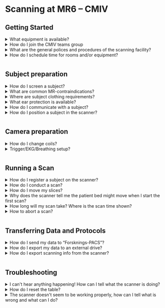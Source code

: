 <!-- Page header -->
<h1>Scanning at MR6 – CMIV</h1>

<!-- Section header -->
<h2>Getting Started</h2>

<!-- Dropdown header -->
<details><summary>What equipment is available?</summary>
<!-- Text -->
<h2>Receiver coils</h2>
<p>
<ul>
    <li>20-channel head coil</li>
    <li>64-channel head coil</li>
    <li>Bore coils?</li>
    <li>What else?</li>
</ul>
</p>

<h2>Peripheral equipment</h2>
<p>
<ul>
    <li>
        Philips 400 gas analyzer (shared with MR5).<br>
        <img decoding="async" loading="lazy" src="" alt="philips-mr-400" width="600" height="233">
    </li>
    <li>
        Siemens EKG equipment?
    </li>
    <li>
        Breathing trigger?
    </li>
    <li>
        fMRI equipment
        <ul>
            <li>Projector</li>
            <li>Glasses</li>
            <li>Keyboard?</li>
        </ul>
        <img decoding="async" loading="lazy" src="" alt="fmri-equipment" width="600" height="233">
    </li>
    <li>
        <strong>What else?</strong>
    </li>
</ul>
</p>
</details>

<!-- Dropdown header -->
<details><summary>How do I join the CMIV teams group</summary>
<!-- Text -->
<p>
Everyone using the cameras at MRI  should be on the corresponding CMIV teams group, as this is the forum for announcing important information regarding the scanner. Any user can also use it to ask for help and share information generally of interest to the scanning community. To join contact??
</p>

</details>


<!-- Dropdown header -->
<details><summary>What are the general polices and procedures of the scanning facility?</summary>
<!-- Text -->
<p>
<a href="" data-type="page" data-id="3514">The documentation around MR safety procedures can be found here</a>, including training, safety screening (and the <strong>participant screening form</strong>), emergency procedures, and MRI suite rules
</p>



<p>
<a href="" data-type="page">The documentation around administrative policies can be found here</a>, including scheduling, billing, IRB, and funding.</p>
</p>
</details>

<!-- Dropdown header -->
<details><summary>How do I schedule time for rooms and/or equipment?</summary>
<!-- Text -->
<p>
The <a href="https://booking.cmiv.liu.se">booking calendar can be found here</a>.
</p>

<p>
In addition, the <a href="" data-type="page">Administrative Policies page</a> includes information about requesting scan time in general – including how to request recurring time blocks – and scan time costs.</p>
</p>
</details>

<div style="height:12px" aria-hidden="true"></div>

<!-- Section header -->
<h2>Subject preparation</h2>

<!-- Dropdown header -->
<details><summary>How do I screen a subject?</summary>
    <!-- Text -->
    <p>
        Subjects are screened by asking them to fill in the <em>Screening form</em>, located in the preparation room. Make sure that they understand each question and offer assistance if not.<br>
        <img decoding="async" loading="lazy" src="" alt="screening-form" width="600" height="233">
    </p>
    <p>
        In case any contraindication is identified, the subject is not allowed inside the scanner room. If you are uncertain if something constitute a contraindication, you might be able to consult with senior researchers and/or staff members at CMIV. <strong>Never proceed with a scan in case your are <em>not</em> absolutely sure.</strong> You can also look at the next section <a href="#contraindication">What are common MR-contraindication</a>
    </p>
    <p>
        Make sure to sign the <em>Screening form</em> after controlling it. The form should than be archived, how this is done depends on if there exists a referral or not:
        <ul>
            <li>
                If their exist a medical referral for the examination, the form should be placed in the <em>"Research form"</em> document stack, located on the administrative desk behind the control desk. The form will then be scanned by administrative personal and matched with the referral.
            </li>
            <li>
                If no referral exist, you yourself are responsible to archiving the Screening form. 
            </li>
        </ul>
        <strong>Correct??</strong>
    </p>
    
</details>

<!-- Dropdown header -->
<details><summary id="contraindication">What are common MR-contraindications?</summary>
    <!-- Text -->
    <p>
        We here list some common <em>Contraindications</em> and also give example of conditions which are not a <em>Contraindications</em>. <strong>Note</strong> that we do this not to replace the <em>Screening form</em> but to offer some support in case uncertainties arise. <strong>You as MR operator are always responsible for subjects' safety.</strong>
    </p>
    <h2>Contraindications</h2>
    <ul>
        <li>
            Pacemakers.
        </li>
        <li>
            Large metallic implants.
        </li>
        <li>
            Injuries with metal object left inside the body.
        </li>
    </ul>

    <h2>Not a contraindications</h2>
    <ul>
        <li>
            Repaired tooth. May cause artifacts.
        </li>
        <li>
            Dental braces. May cause artifacts.
        </li>
        <li>
            Small screws or implants, less than 2.5cm. May cause artifacts.
        </li>
    </ul>
    <strong>Correct?</strong>
</details>

<!-- Dropdown header -->
<details><summary>Where are subject clothing requirements?</summary>
    <!-- Text -->
    <strong>Vad gäller??</strong>
</details>

<!-- Dropdown header -->
<details><summary>What ear protection is available?</summary>
    <!-- Text -->
    <p>
        There are two options for ear protections:
        <ol>
            <li>
                Using the two-component mold which hardens when mixed. Preferred way.<br>
                <img decoding="async" loading="lazy" src="" alt="2-comp-ear-protection" width="600" height="233">
            </li>
            <li>
                Using traditional ear plugs.
            </li>
        </ol>
        Additional ear protection can be created by placing cushions around the subject's head or using the <em>radio headphones</em>. However, good ear protection using method 1 should be sufficient. 
    </p>
</details>

<!-- Dropdown header -->
<details><summary>How do I communicate with a subject?</summary>
    <!-- Text -->
    <p>
        There exist microphones and speakers inside the MR bore which allows the subject to hear and speak with the MR operator out in the control room.
    </p>
    <p>
        The communications from the control room is done via the <em>"Dock"</em> placed next to the console screen.<br>
        <img decoding="async" loading="lazy" src="" alt="communication-dock" width="600" height="233">
    </p>
    <p>
        The <em>"Dock"</em> speaker needs to be enabled in order to hear what the subject in the scanner room is saying (see figure above). It's default setting when disabled is to turn down the volume low but not complete off, so that the operator in the control room always have sound-contact with the scanner room.
    </p>
    <p>
        For the operator to talk to the subject, it's import to first enable the speaker on the "Dock" so that any reply can be heard, then press the microphone button (see above) to speak.
    </p>
    <p>
        For the subject to be able to call the attention of the operator while in the scanner, he or she must have been given the <em>"alarm horn"</em> <br>
        <img decoding="async" loading="lazy" src="" alt="alarm-horn" width="600" height="233">
    </p>
    <p>
        When the alarm horn has been pressed, the "Dock" will light up and sound an alarm, notifying the operator in the control room.
        <br>
        <strong>Correct?</strong>
    </p>
    <p>
        <strong>Important:</strong> Information how the subject can call for attention and communicate with operator should be communicated prior to positioning the subject in the scanner, see below.
    </p>
    
</details>


<!-- Dropdown header -->
<details><summary>How do I position a subject in the scanner?</summary>
    <!-- Text -->
    <p>
        To position a subject, use the laser utility while the subject is laying on the bore outside of the camera and move the bore until the body part which you want to position in isocenter is under the laser.<br>
        <img decoding="async" loading="lazy" src="" alt="laser-positioning" width="600" height="233">
    </p>
    <p>
        After positioning, to move the subject into camera, first warn the subject that table will move and then press and hold the <em>"Center button"</em>. The bore will start moving into the scanner until it reaches isocenter.
    </p>
</details>

<div style="height:12px" aria-hidden="true"></div>

<!-- Section header -->
<h2>Camera preparation</h2>

<!-- Dropdown header -->
<details><summary>How do I change coils?</summary>
    <!-- Text -->
</details>

<!-- Dropdown header -->
<details><summary>Trigger/EKG/Breathing setup?</summary>
    <!-- Text -->
</details>

<div style="height:12px" aria-hidden="true"></div>


<!-- Section header -->
<h2>Running a Scan</h2>

<!-- Dropdown header -->
<details><summary>How do I register a subject on the scanner?</summary>
<!-- Text -->

<p>There are four task cards along the right hand side of the screen: <em>EXAM</em>, <em>VIEWING</em>, <em>FILMING</em>, and <em>3D</em> (red arrows, below).</p>

<ul><li><em>EXAM</em> is the interface that allows us to acquire data.</li><li><em>VIEWING</em> is where you can look at images that have been previously collected.</li><li><em>FILMING</em> is where you can prepare images to be printed.</li><li><em>3D</em> allows you to view 3D datasets (Structural MPRAGE) in all three orientations.</li></ul>

<p>You want to select the <em>EXAM</em> card to start your study.</p>

<img decoding="async" src="https://cbs.fas.harvard.edu/files/2022/09/scanner_TaskCards_annot.jpeg" alt="scanner console task cards" width="400" height="319">

<p>Next, in the <em>Patient</em> pull down menu (top left corner) select <em>Registration</em>. Alternatively, press the key on the keyboard (right hand corner) that has a small person and a keyboard (below):</p>

<img decoding="async" loading="lazy" src="https://cbs.fas.harvard.edu/files/2022/09/scanner_PatReg.jpeg" alt="scanner console keyboard" width="180" height="240">

<p>Pressing this will bring up the registration panel. You need to fill in all the boxes that have bold writing (red arrows, below). You will not have an option to click <em>EXAM</em> until all these are filled out. </p>

<ul>
    <li>
        <span style="text-decoration: underline;"><strong>Last name</strong></span>
    </li>
    <li>
        <strong><span style="text-decoration: underline;">Patient ID</span></strong>
    </li>
    <li>
        <strong><span style="text-decoration: underline;">Date of birth</span></strong>: Format YYYY-MM-DD (example: 1990-01-01).
    </li>
    <li>
        <strong><span style="text-decoration: underline;">Sex</span></strong>
    </li>
    <li>
        <strong><span style="text-decoration: underline;">Height/Weight</span></strong>: Enter the subject's weight in kg and height in cm. Make sure unit is set to metric.
    </li>
    <li>
        <strong><span style="text-decoration: underline;">Additional info</span></strong>: We require the CMIV project ID to be entered in the Additional Info field.
        <ul>
            <li>
                To specify the project, enter: <code>Project:&lt;ProjectID&gt;</code>
            </li>
            <li>
                Note there is no space before or after the colon, and nothing after the project ID. eg: <code>Project:PROBE</code></li>
            <li>
                If you know the subject/session name/code you plan to use, you can enter: <code>Project:&lt;ProjectID&gt;,Subject:&lt;SubjectID&gt;Session:&lt;SessionID&gt; AA:True</code><br>where there is no space before or after the colons or comma, only one space before <code>AA</code>.</li>
            <li>
                <code>AA:True</code> ensures the session is auto-archived on CBS Central. eg: <code>Project:scantest,Subject:ADNI_phantom AA:True</code></li>
        </ul>
    </li>
    <li>
        <strong><span style="text-decoration: underline;">Patient position</span></strong>: Press the arrow and select the correct option depending on your examination. This is very important.
    </li>
</ul>
<ul>
    <li>
        <strong><span style="text-decoration: underline;">Operator</span></strong>: Enter the initials (or last names) of all users present with green badges
    </li>
</ul>

<p><em>NOTE: You can semi-automate much of this registration process if the previous scan from your study is still on the scanner database (in the Patient Browser). Most of the registration fields can be pre-populated, which avoids having to constantly type (and risk a typo) lengthy session name formats, and the Project ID information. To do this, make sure the previous session in your study is highlighted in the patient browser, and then press the keyboard button for patient registration.</em></p>

<img decoding="async" loading="lazy" src="https://cbs.fas.harvard.edu/files/2022/09/scanner_VE11C_PatRego1_annot2.jpeg" alt="scanner console patient reg" width="373" height="429">

<p><em>This results in the subject/session/demographic AND Additional Info from the previous session to be automatically populated in the Registration panel. Now, you only need to modify the demographic and additional info for the new subject. This avoids a lot of painful typing and typo-ing of session names and Project info. This is even more useful when the same subject is being registered for multiple sessions, as you don't have to re-enter their demographic information each time.</em></p>

<p>Once all this has been entered, click <em>Exam</em> to move to the registration confirmation page.</p>

<img decoding="async" loading="lazy" src="https://cbs.fas.harvard.edu/files/2022/09/scanner_PatReg2_annot.jpeg" alt="scanner console patient confirmation menu" width="400" height="107">

<p>To choose your study protocol folder, ensure the <em>USER</em> tree is active in the top center of the <em>Confirmation</em> panel, and then under that, ensure the <em>Forskning</em> tree is open (or click <em>Forskning</em> to open it). The full list of body parts should now display:</p>

<img decoding="async" loading="lazy" src="https://cbs.fas.harvard.edu/files/2022/09/scanner_PatReg3_annot.jpeg" alt="scanner console patient confirmation menu" width="400" height="320">

<p>In the <em>Forskning</em> list, select your the body part you are examining and then the name of your Study protocol.</p>

<p>Under the list of protocols is a check-box for “<em>Load Program to Queue</em>” This is checked by default, however if you don't want the entire study folder to go in the scan queue, you can uncheck it now. If the <em>Body Part </em>box at the bottom is circled in orange, choose corresponding body part. At this point, the <em>Confirm</em> button becomes active, and you can press confirm.</p>
</details>

<!-- Dropdown header -->
<details><summary>How do I conduct a scan?</summary>
<!-- Text -->
<h2>Loading sequences</h2>
<p>On the lower right half of the screen all of the sequences within the protocol you selected during registration will appear. If you had “<em>Load Program to Queue</em>” checked on the second page of registration (above), they will also appear in the scan queue on the bottom left of the screen. However, if that was not the case, or you want extra scans included, you must move them over to the lower left by dragging them over (shown below, red arrow), or highlighting the sequences you want and clicking the (&lt;) button (red box below).</p>

<img decoding="async" loading="lazy" src="https://cbs.fas.harvard.edu/files/2022/09/scanner_programcard1.jpeg" alt="scanner console program card" width="600" height="230">

<br>
<p><em>
What follows next depends on your specific study protocol at the MR sequences therein. To give an example, a fMRI BOLD scan is decribed below.
</em></p>

<h2>Typical fMRI BOLD scan</h2>
<h3>Localizer</h3>
<p>The first sequence is a typical fMRI study is always a localizer. If you look on the right of the localizer sequence you will notice that the localizer does not have the small “working person” icon beside it (pictured below in the red box), as some other sequences below it do (e.g., scan #3 shown below). The lack of this icon means that as soon as the localizer is moved to the left side it will automatically run. Make sure you let your subject know! All of the parameters have been pre-programmed. The green circle (red box below) will slowly fill to show the progress of the scan.</p>

<img decoding="async" loading="lazy" src="https://cbs.fas.harvard.edu/files/2022/09/scanner_programcard2.jpeg" alt="scanner console program card" width="600" height="233">

<p>As soon as the localizer is complete, the single-slice sagittal, coronal and axial views will fill the viewing windows at the top of the screen. Because the next scan has a “working man” icon, that scan's parameters will open for inspection – this is also indicated by the gray arrow from the scan name in the queue, pointing at the parameter window. The scan will not run until you press the green check mark. Before doing so, you should check the brain is roughly centered in the FOV in the graphics segments at the top of the screen.</p>


<h3>AutoAlign (AAScout)</h3>
<p>Second sequence is usually the Autoalign, which allows the slice placement of subsequent scans to automatically align (For BOLD scans, the default slice angle is tilted steeper than the AC/PC Line). In the figure above, AutoAlign is about to run. When Autoalign is acquired successfully it puts new 3-axis images in the graphics segments, and updates the field-of-view position based on the subject's head position.</p>

<p>You may note the yellow boxes , which indicate the field-of-view for the next scan, have moved – and position parameters have changed (figure below). If you have not yet put the MPRAGE or any other protocols in the scan queue, when you move the next sequence to the scan queue and open it, (by double click, or right click and selecting <em>Open</em>), it will open with the field of view properly positioned on the brain based on the AAScout results (i.e., tilts slice box to compensate for the participant's positioning).</p>

<p>However, if you choose to not use the Autoalign, or don't like the way it aligned your slices, you are responsible for <a href="#move-slices">How do I move my slices?</a> Also, please note that Autoalign uses the body-coil, so if you happen to notice this, don't worry, it is correct.</p>

<img decoding="async" loading="lazy" src="https://cbs.fas.harvard.edu/files/2022/09/scanner_programcard3.jpeg" alt="scanner console with aascout displayed" width="600" height="477">


<h3>Structural Scan</h3>
<p>Next scan is usually a structual scan to registrer the following fMRI scans to. However, if a subject is scanned in multi session or runs study, this scan might only be included in the first session/run and omitted in later scan.</p> 

<p>The parameters of the structural scan (often a T1 MPRAGE) can be edited by opening the scan as described above. Once opened, the sequence parameters will be in the lower right side panel. The parameters are displayed on many tabs but always open on the Routine Card (see above). <strong><span style="text-decoration: underline;">Check the position of the yellow field-of-view/slice box</span></strong>. The example above shows where a 3D navigator will be acquired to track motion throughout the MPRAGE scan – the yellow box position for the MPRAGE scan itself will be somewhat lower. Anatomy cut off (such as the nose) can wrap and end up in the occipital lobe, so make sure you try and capture the nose within the box. </p>

<p>To move the volume, left click the center dot (in the middle of the yellow box, with the double lines going through it). To rotate the volume, move the cursor over the centerline until you see a circular double arrow, hold the left mouse button down and rotate as needed. Grabbing any of the sides can change the FOV or slice thickness (not something you usually want to do).</p>

<p>Tell the subject that the sequence is going to begin and click the big green check mark to start the scan.</p>


<h3>Check the Structural Scan</h3>
<p>Wait for the MPRAGE reconstruction to finish. This may take a few seconds, especially if the 64-channel coil is used. When the head icon is hollow (figure below, red arrow), the reconstruction is still going on. When the reconstruction has completed, a head profile icon will now be solid (figure below, upper two heads). Click on this icon.</p>

<img decoding="async" src="https://cbs.fas.harvard.edu/files/2022/09/scanner_recon_in_prog_onwhite-254x481-1-edited.jpeg" alt="scanner console scan list" width="292">

<p>If only one series is present, drag the icon with the left mouse into one of the three window segments (figure below). If more than one series is present under the head profile icon – as will happen if you reconstruct the scan without and with intensity normalization, click on and drag only the highest series number – this is the summed average result of the intensity-normalized version of the scan (red arrow, figure below). Please note that the center slice of this series will appear in the window.</p>

<img decoding="async" loading="lazy" src="https://cbs.fas.harvard.edu/files/2022/09/scanner_programcard4_annot2.jpeg" alt="scanner console T1"  width="293" height="361">

<p>Use the dog-ears in the right upper corner to go forward and back in the image series until you find the region you want to view the positioning of your BOLD your slices on. Also, go through the entire series to check for motion.</p>

<h3>Field Maps &amp; BOLD Scan</h3>
<p>If you've acquiring spin-echo field map scans, do this and then the BOLD run; all the slice-placement information applies to both the field-map scans and the BOLD itself. If AAScout was used, open the sequence and make sure the automatically centered slices are positioned correctly, then click the green check box to run the scan. Please note that on occasion AutoAlign may not position the slices as you desire them, therefore you will need to <a href="#move-slices">manually set your slice prescription, as described&nbsp;below</a>. The below figure shows the slice box for the BOLD positioned on the initial three-axis localizer image, but if you've dragged the MPRAGE image up there, you can scroll through the 3D MPRAGE scan to see where the slice box will lie in every slice of the MPRAGE.</p>

<img decoding="async" loading="lazy" src="https://cbs.fas.harvard.edu/files/2022/09/scanner_programcard5.jpeg" alt="scanner console field map" width="600" height="479">

<p id="jump-test">The actual position of the individual slices can be visualized by toggling the slice view buttons in the slice position toolbar shown at right below. This is found by clicking on the head icon with the blue slice marks (red arrow at right, figure below) and then toggling the slice display buttons in the top right of the slice position toolbar. Don't use the buttons on the left of the toolbar – you could change your slice thickness or spacing! The individual slices are shown overlaid on the brain in yellow below.</p>

<img decoding="async" loading="lazy" src="https://cbs.fas.harvard.edu/files/2022/09/scanner_programcard6.jpeg" alt="scanner console editing slices" width="600" height="479">


<h3 id="test-bold">Test the protocol</h3>
<p>To ensure you are capturing everything that you want, it is recommended that you run a test BOLD scan run with 2-4 measurements (time points) to ensure the slice positioning and quality are good. You can use your regular fMRI sequence and just change the number of time points manually. This can be changed on the BOLD Card (below, arrow), in the field Measurements. Enter 2 and then hit return. This should be done before you run any other optional scans such as the field map.</p>

<img decoding="async" loading="lazy" src="https://cbs.fas.harvard.edu/files/2022/09/scanner_noTRs.jpeg" alt="scanner console BOLD card" width="338" height="206">

<p>
If you decide to adjust the slice orientation given your test scan, you will have to copy the slice placement information to scans coming afterwards, as described in <a href="#move-slices">How do I move my slices?</a>
</p>

<p>
If you didn't move the slices, then you go a head with your scans as described below.
</p>

<h3>Running the Field Map / BOLD Scan</h3>
<p>Now you're ready for the BOLD scan. The acquisition time of the scan will be indicated at the upper left corner of the parameter window. Remember that the time includes any dummy scans so; deduct number-of-dummies x TR from the time of the scan to calculate the length of your paradigm. Please note, if you are using&nbsp;iPAT&nbsp;or SMS, there will be additional time added on also, however the first trigger will always come with the first ‘real' scan.</p>

<p>Click the green check mark.</p>

<p>The BOLD scans always have a two-step process to begin. Clicking&nbsp;green check mark&nbsp;begins the pre-scan routine of frequency and shim check. All other scans begin automatically at this point, however for a BOLD scan, you may want to not start the scan until your subject and stimulus computer are ready. The “gray triangle” icon beside the scan name (red box, below) achieves this: instead of the scan starting automatically, a pop up window will appear.</p>

<img decoding="async" loading="lazy" src="https://cbs.fas.harvard.edu/files/2022/09/scanner_continueBOLD.jpeg" alt="scanner console bold pause window" width="395" height="480">

<p>When you have everything ready to go, click <em>Continue</em> (red arrow above). The scan begins immediately. Make sure to open the&nbsp;Inline Display (figure below, top right box), if it doesn't open automatically. You open it by clicking the head icon at far right, and can expand it by dragging the corner. Inline Display shows your functional images immediately after the images are reconstructed – image number is given in the upper left of this window. This allows you to monitor if your subject is moving, or if there are unwanted artifacts.</p>


<img decoding="async" loading="lazy" src="https://cbs.fas.harvard.edu/files/2022/09/scanner_inlineDisplay.jpeg" alt="scanner console inline display" width="600" height="480">

<p>
If you want more runs with the exact same parameters, right click on the one you want to copy and select append. If you want the same slice prescription but a different # of measurements, right click on the functional, select append, open, and make the changes as described above and click the green check box.
</p>

</details>

<!-- Dropdown header -->
<details><summary id="move-slices">How do I move my slices?</summary>
<!-- Text -->\ 

<p>To move your slices, hover the cursor over the center of the yellow FOV box. The cursor will change to a cross shape (top, image below), meaning it is safe to drag the box around. If you want to rotate your slices, move your cursor to the edge of the box till you get a double arrow circle icon (bottom, image below), then you can drag and rotate. If you drag or grab anywhere else, you could change the FOV, which is bad and can change things like your voxel size.</p>

<img decoding="async" loading="lazy" src="https://cbs.fas.harvard.edu/files/2022/09/scanner_fov_both_0.jpeg" alt="scanner console move FOV cursors" width="217" height="218">

<p>Once you verify that this is where you want your slices, usually via <a href="#test-bold">a test scan</a>, you will have to <strong><span style="text-decoration: underline;">copy the slice information to future scans that should use the same FOV</span></strong>.<p> 

To do this:
<ul>
    <li>
        Bring up your next scan for editing by double clicking it.
    </li>
    <li>
        Then right click the test scan with the proper slice positioning and select <em>Copy parameters</em> from the menu.
    </li>
    <li>
        From the list of parameters you want the second option, <em>Slices &amp; saturation regions</em>
    </li>
    <li>
        Click <em>OK</em>. Now the slices for the new scan are in the same location as the test scan.
    </li>
    <li>
        You can now hit the green check mark to save the updated slices and run the scan.
    </li>
</ul>
<p><em>
Note: You can copy parameters this between any pairs of scans.
</p></em>

<img decoding="async" loading="lazy" src="https://cbs.fas.harvard.edu/files/2022/09/scanner_CopyParams.png" alt="scanner console copy parameters" width="469" height="447">

<p>Alternatively to manually copying parameters, if you are running a bunch of the same scans in a row, you can right click on the current one and hit append, this will place another copy of the run in the list, and will include the updated slice information.
</p>
</details>

<!-- Dropdown header -->
<details><summary>Why does the scanner tell me the patient bed might move when I start the first scan?</summary>
<!-- Text -->\

<img decoding="async" loading="lazy" src="https://cbs.fas.harvard.edu/files/2022/09/scanner_tablemove.jpeg" alt="scanner table move warning" width="430" height="207">

<p>Until a reference scan has been acquired, the scanner is using as its frame of reference the magnet isocenter – the center of the magnetic field, which is in the geometric center of the bore tube. This could, in principle, differ from the reference position, called REFERENCE, which we use. The reference we want to use is the center of our subject's body part, which we have marked with the laser prior to putting the bed into the magnet.</p>

<p>As soon as a first image has been acquired using the REFERENCE positioning mode, the scanner software then ‘knows' to reference all subsequent images relative to that first image. This allows you to prescribe slices on each subsequent image however you like, and the scanner will track where you are in space. This stays true throughout your scan session provided you don't move the patient table.</p>
</details>

<!-- Dropdown header -->
<details><summary>How long will my scan take? Where is the scan time shown?</summary>
<!-- Text -->\

<p>On the Exam display, look approximately halfway down the screen, below the three image display windows and immediately above the parameter card area. In a white color is a line of information, for example:</p>

<img decoding="async" loading="lazy" src="https://cbs.fas.harvard.edu/files/2022/09/scanner_ScanRunTime_annot.jpeg" alt="exam display info" width="506" height="122">

<p>The time of the scan can be found under:</p>

<ul>
    <li>
        <strong><em>TA =  time of acquisition</em></strong>: 3 mins 31 seconds. This includes time for dummy scans and any additional reference scans needed if using iPAT or SMS.&nbsp;
    </li>
</ul>

<p>Other information about your scan is also displayed:</p>

<ul>
    <li>
        <strong><em>PM = positioning mode</em></strong>: <em>FIX</em> indicates fixed positioning mode, meaning the slice position is set by the positioning parameters below (although AAScout may have adjusted them for your subject).
    </li>
    <li>
        <strong><em>PAT Off</em></strong>: indicates iPAT (parallel imaging) is not in use for this scan. (When parallel imaging is turned on with an acceleration factor of 2, this reads PAT: 2)
    </li>
    <li>
        <strong><em>Voxel size</em></strong>: is 2.2 x 2.2 x 2.2 mm. To get voxel size with two decimal place precision, place the mouse over the Voxel size field. It pops up in a new text box, as shown above.
    </li>
    <li>
        <strong><em>Relative SNR</em></strong>: Displays change in SNR when adjusting acquisition parameters.
    </li>
    <li>
        <strong><em>&lt;pulse sequence family&gt;</em></strong>: The abbreviated pulse sequence family. In this case it displays <em>epfid</em> which refers to any EPI-BOLD scan. To view more information, place the cursor over the pulse sequence family name and a popup (below) will tell you which exact pulse sequence (binary file) is used, in this case, <em>hcp_mbep2d_bold</em>.
    </li>
</ul>

<img decoding="async" loading="lazy" src="https://cbs.fas.harvard.edu/files/2022/09/scanner_SeqBinary_name_anot.jpeg" alt="exam display info" width="572" height="120">

</details>


<!-- Dropdown header -->
<details><summary>How to abort a scan?</summary>
    <!-- Text -->
    <strong>
        Should we give instructions how to cancel scan and emergency bring patient out of scanner bore?
    </strong>
</details>

<div style="height:12px" aria-hidden="true"></div>

<!-- Section header -->
<h2>Transferring Data and Protocols</h2>

<!-- Dropdown header -->
<details><summary id="forsknings-pacs">How do I send my data to <q>Forsknings-PACS</q>?</summary>
<!-- Text -->\

<ul>
    <li>
        Open the data browser through the patient pull down menu or by hitting the button in the lower right hand corner that has a folder tree file on it.<br>
        <img decoding="async" loading="lazy" width="360" height="480" style="width: 150px;" src="https://cbs.fas.harvard.edu/files/2022/09/scanner_PatientBrowser-360x480-1.jpeg" alt="patient browser keypad">
    </li>
    <li>
        Highlight your subject or session, but ensure a specific series/scan is not highlighted (otherwise only the highlighted scan will be sent).<br>
        <img decoding="async" loading="lazy" width="800" height="346" style="width: 450px;" src="https://cbs.fas.harvard.edu/files/2022/09/scanner_highlightsession-800x346-1.jpeg" alt="patient browser window">
    </li>
    <li>
        <strong>Needs updating!</strong><br>
        Under the <em>Transfer</em> menu, select select “<em>Send to...</em>“. Your study will now go to the server.<br>
        <img decoding="async" loading="lazy" width="729" height="569" style="width: 450px;" src="https://cbs.fas.harvard.edu/files/2022/09/scanner_SendToCBSC_annot.jpeg" alt="transfer drop-down menu">
    </li>
    <li>
        Once there, you need to <a href="#manual-archive">manually archive it</a>&nbsp;(unless you <a href="#aut-oarchive">set the session up to&nbsp;auto-archive</a>&nbsp;when you registered the subject). Otherwise you will not be able to access the data for analysis)
    </li>
    <li>
        Go back to the <em>Transfer</em> menu at the top of the screen and select <em>Network Job Status</em> (see below) to make sure the DICOM transfer is working. Make sure your transfer moves from <em>Spooling</em> to <em>Active</em> and that it is transferring <em>Entire Patient</em> and not just a volume or subset of volumes.<br>
        <img decoding="async" loading="lazy" width="607" height="431" style="width: 450px;" src="https://cbs.fas.harvard.edu/files/2022/09/scanner_NetworkJobStatus.png" alt="network job status in menu">
    </li>
    <li>
        You can also look for the network-send icon at the bottom of the screen&nbsp;(below).<br>
        <img decoding="async" loading="lazy" width="416" height="38" class="wp-image-5382" style="width: 450px;" src="https://cbs.fas.harvard.edu/files/2022/09/scanner_Network_Send_inProg_annot.jpeg" alt="network send icon">
    </li>
</ul>

</details>

<!-- Dropdown header -->
<details><summary id="external-drive">How do I export my data to an external drive?</summary>
<!-- Text -->\

<p><strong>Please Note: USB Drives may only be plugged into the satellite console. They should never be plugged into the main host PC. Follow these steps only on the satellite console!! This protects the host PC from picking up viruses and malware.</strong></p>

<p>To maintain your own personal back-ups of your data, we highly recommend the use of a portable USB hard-drive. These are the fastest way to export your data after the network send. In a pinch, a FLASH drive can be used, but these are usually slower, and not recommended for long-term storage. &nbsp;Make sure what ever storage device choose to use does not want to install any software on the satellite console because you will not be allowed to and then the console computer may not be able to mount the drive. </p>

<ul>
    <li>
        Ensure your USB drive is plugged into one of the USB ports on the front of the satellite console computer.Highlight your study in the subject/data browser. As shown&nbsp;<a href="#forsknings-pacs">for sending to Forsknings-PACS</a>, highlight your subject or session, but ensure a specific series/scan is not highlighted. Then, use the transfer pull down menu and choose “Export to Offline”.<br>
        <img decoding="async" loading="lazy" width="730" height="538" style="width: 450px;" src="https://cbs.fas.harvard.edu/files/2022/09/scanner_ExporttoOffline.png" alt="scanner console export to offline">
    </li>
    <li>
        A second window will now appear. Choose the destination for your exported files.<br> 
        To find out where your USB is located:
        <ul>
            <li>
                Open the Windows menu by pressing <em>Control</em> and <em>Escape</em>.<br>
                <img decoding="async" loading="lazy" width="360" height="480" style="width: 150px;" src="https://cbs.fas.harvard.edu/files/2022/09/scanner_CtlEsc-360x480-1.jpeg" alt="control and escape on the keyboard">
            </li>
            <li>
                Open the Windows explorer and locate you USB-drive.<br>
                <img decoding="async" loading="lazy" width="490" height="851" style="width: 300px;" src="https://cbs.fas.harvard.edu/files/2022/09/scanner_Paint.png" alt="windows start menu">
            </li>
        </ul>
        When you have located and choosen your USB drive, click “OK”<br>
        <img decoding="async" loading="lazy" width="503" height="681" style="width: 450px;" src="https://cbs.fas.harvard.edu/files/2022/09/scanner_ExporttoOffline3.png" alt="scanner console export to offline menu">
    </li>
    <li>
        Go back to the transfer menu and select local job status (right above network status, as shown&nbsp;<a href="#forsknings-pacs">for sending to Forsknings-PACS</a>) to make sure the file export is working. You can also look for the data-export icon at the bottom of the screen (below).<br>
        <img decoding="async" loading="lazy" width="213" height="37" style="width: 300px;" src="https://cbs.fas.harvard.edu/files/2022/09/scanner_ExporttoOffline_inProg_annot.jpeg" alt="scanner console transfer export">
    </li>
</ul>

</details>

<!-- Dropdown header -->
<details><summary>How do I export scanning info from the scanner?</summary>
<!-- Text -->\

<p>
Sometimes you will want to export information from the camera regarding your study protocol, slice prescription or images generated using the image viewer. We here describe some common strategies.
</p>

<h2 id="screen-shot">Exporting using a Screen Shot</h2>
<p>
The simplest way yo export information is to generate a <em>Screen Shot</em> of whatever is shown on the console window.
</p>
<ol>
    <li>
        Hit the <em>PrtScr</em> button at the top of the keyboard, above the cursor keys. A copy of the entire screen is saved on the clipboard in Windows 7.<br>
        <img decoding="async" loading="lazy" width="400" height="300" style="width: 150px;" src="https://cbs.fas.harvard.edu/files/2022/09/scanner_prtscr-button.jpeg" alt="Prt Scr button">
    </li>
    <li>
        Press <em>Control</em> and <em>Escape</em>, as described in <a href="#external-drive">How do I export my data to an external drive?</a>.
    </li>
    <li>
        This brings up the Windows start-up menu from the bottom left of the screen. Move the Cursor up and choose <em>Paint</em>. Paint is a crude image processing application in Windows (like Notepad is to MS Word) You'll get a blank canvas.<br>
        <img decoding="async" loading="lazy" width="490" height="851" style="width: 300px;" src="https://cbs.fas.harvard.edu/files/2022/09/scanner_Paint.png" alt="windows start menu">
    </li>
    <li>
        Use <em>Ctl-V </em>or pull down edit/paste to paste your screenshot into Paint.
    </li>
    <li>
        You can trim the screenshot down to just the desired portion of the screen, if you choose. However, this is done by selecting the sections to delete, so it can become tedious.
    </li>
    <li>
        You can save the screen-shot to your USB FLASH or external USB hard-drive, in jpg, tiff or png format, for later use such as annotating or for inclusion in documents, etc.
    </li>
</ol>


<h2>Printing using built-in functionality</h2>
<p>
The console also has specific methods for exporting information from the system. Below we describe how you print you slice prescription and study protocol.
</p>

<h3>Print slice prescription</h3>
<ol>
    <li>
        Make the window with the slice prescription the active window by clicking on it. A blue box will appear around it.
    </li>
    <li>
        Hit the button in the lower right hand corner of the keyboard that looks like a sheet of film. This will send the active image to the filming page.<br>
        <img decoding="async" loading="lazy" width="360" height="480" style="width: 150px;" src="https://cbs.fas.harvard.edu/files/2022/09/scanner_Filming-360x480-1.jpeg" alt="scanner keyboard numpad">
    </li>
    <li>
        Go to the <em>FILMING</em> page, a tab on the right of the screen. The image will be in the upper left hand corner of the page.
    </li>
    <li>
        Go to the <em>Camera</em> tab and make sure that the setting is for the laser printer, not <em>PDF</em>.
    </li>
    <li>
        Select the layouts: 1×1 option..
    </li>
    <li>
        <strong>Needs updating!</strong><br>
        Click the left icon that looks like a printer with a sheet of film coming out of it (red arrow below), this is the printer. The image will be printed on the printer in the computer cluster room in the basement. &nbsp;If you want multiple copies, change the number of copies.<br>
        <img decoding="async" loading="lazy" width="800" height="745" style="width: 450px;" src="https://cbs.fas.harvard.edu/files/2022/09/scanner_filming2-800x745-1.jpeg" alt="scanner console expose film task">
    </li>
</ol>

<h3>Print the scan protocol</h3>

<ul>
    <li>
        Go to the third icon from the bottom on the right hand side of the screen in the exam card.
    </li>
    <li>
        On the left side of the icon, there's a small arrow pointing left. If you click on that (1 below), a second icon pops out to the left. Click on that second icon next (2 below).<br>
        <img decoding="async" loading="lazy" width="775" height="473" style="width: 450px;" src="https://cbs.fas.harvard.edu/files/2022/09/scanner_PrintProtocol1_annot.jpeg" alt="scanner console dock cockpit">
    </li>
    <li>
        This brings up the Dot Cockpit, or protocol tree, listing all the protocols on the scanner. Find the correct protocol.
    </li>
    <li>
        Either right click on entire protocol if you want every scan or right click on the individual scan you want.
    </li>
    <li>
        Choose print or export depending on if you want a pdf printout or a binary file (exar1) that can be imported onto another Siemens scanner.
        <br>
        <img decoding="async" loading="lazy" width="800" height="670" style="width: 450px;" src="https://cbs.fas.harvard.edu/files/2022/09/scanner_PrintProtocol2_annot-800x670-1.jpeg" alt="dock cockpit menu">
    </li>
    <li>
        Choose a temporary location to write the file to, and click ok.
    </li>
    <li>
        The file can be removed later via a USB drive from the satellite console. A pdf printout can then be printed from another computer if you need to use paper.
    </li>
</ul>

<strong>Add how to print an edited protocol!</strong>

</details>

<div style="height:12px" aria-hidden="true"></div>

<!-- Section header -->
<h2>Troubleshooting</h2>

<!-- Dropdown header -->
<details><summary>I can't hear anything happening! How can I tell what the scanner is doing?</summary>
<!-- Text -->\

<p>Look in the very bottom left-hand corner of the screen. It might say, for example: “Waiting for scan instructions,” or “Waiting for slice positioning,” or “Scanning 00:09 (196/200 B).” That last message tells you there are 9 seconds left in the current scan, and that it's just finished acquiring 196 of 200 repetitions in a time series. The other messages are usually self-explanatory.</p>

<img decoding="async" loading="lazy" width="218" height="165" src="https://cbs.fas.harvard.edu/files/2022/09/scanner_Waitforslice_annot.jpeg" alt="scanner console waiting">

<img decoding="async" loading="lazy" width="213" height="166" src="https://cbs.fas.harvard.edu/files/2022/09/scanner_ScanningTime_annot.jpeg" alt="scanner console scan time">

</details>

<!-- Dropdown header -->
<details><summary>How do I reset the table?</summary>
<!-- Text -->\

<p>On rare occasions, the patient table may freezes if something gets caught in its guide-path, or the scanner gets confused. The solution, for the most part, depends on what happened to cause this in the first place. The Prisma system has a very detailed screen above the magnet bore, and the instructions to solve the table issue will be given on this screen. Just follow the instructions for the particular problem at hand.</p>
</details>

<!-- Dropdown header -->
<details><summary>The scanner doesn't seem to be working properly, how can I tell what is wrong and what can I do?</summary>
<!-- Text -->\

<p>All warnings and errors are represented as pop up boxes and/or as icons at the bottom of the screen.</p>

<p>This is what it looks like without any errors:<br><img decoding="async" loading="lazy" width="769" height="36" style="width: 500px;" src="https://cbs.fas.harvard.edu/files/2022/09/Icons_SystemNormal.jpeg" alt="console system normal"></p>

<p>The green pie chart indicates how full the system's image storage capacity is. Holding the mouse over the pie chart gives the exact database capacity in a pop-up. We keep this under 70% to ensure smooth operation of the scanner. The waveform indicates the scanner's acquisition system. When there is a warning about a particular system, there will be a yellow line through it:<br><img decoding="async" loading="lazy" width="769" height="36" style="width: 500px;" src="https://cbs.fas.harvard.edu/files/2022/09/Icons_SystemWarning.jpeg" alt="console warning"></p>

<p>When there is an error, there will be a red line:<br><img decoding="async" loading="lazy" width="769" height="36" style="width: 500px;" src="https://cbs.fas.harvard.edu/files/2022/09/Icons_SystemError.jpeg" alt="console warning"></p>

<p>
To view what the error/warning is, click on the icon. A pop up box will have the message. If you choose okay, it will clear the message, so it is generally better to press the close button so that these don't get cleared. It is also a good idea to write down or take a&nbsp;<a href="#screen-shot">screen shot</a>&nbsp;of the message so that you can relay it to<br>
<strong>WHO?</strong> (<a href="mailto:"></a>).<br>
This is true for messages that start as a pop up box also. If you have an error/warning during regular business hours you should try and contact<br> 
<strong>WHO?</strong> (<a href="mailto:"></a>)<br>
for help on how to solve the problem. Their contact numbers are listed on the<br>
<strong>WHERE?</strong><br>
If it is after hours you can<br> 
<strong>WHAT?</strong><br>
Hopefully you will get in contact with someone who can assist you. However, there is no guarantee; that is the risk that comes from scanning outside of business hours. There should usually be someone around from<br>
<strong>Adapt?</strong> 9-5:30 during weekdays.
</p>

<p>
If you can't get ahold of anyone and feel brave enough (aka experienced enough) to troubleshoot on your own you can try some of the tricks below. After noting the error/warning you can check on the status of that component via the System Manager. To access this, go to System (located in the bar at the top of the screen), and then go to Control via the pull down window.<br>
<img decoding="async" loading="lazy" width="711" height="78" style="width: 500px;" src="https://cbs.fas.harvard.edu/files/2022/09/syscontrol.jpeg" alt="console system control">
</p>

<p>This will bring up a box with four tabs at the top – Host, Meas &amp; Recon, Periphery, and Tools (see below). You can check the tab that corresponds to the error message, or when in doubt, look at the first three. If things are working, they will have green checks and arrows. On the Host tab, parts of the software that are not running (eg: Spectroscopy Task) have red arrows. This is OK. If anything else is red, that means there is a problem. The first thing to try is just restarting the part that has the error.</p>

<p>Sometimes, the Exam Task card will freeze, meaning you can't run the scanner. You can restart this in about 1 minute, by highlighting the Exam-Task in the Application list, and then press Stop Application, and Restart Application, on the right side.<br><img decoding="async" loading="lazy" width="800" height="745" class="wp-image-5986" style="width: 450px;" src="https://cbs.fas.harvard.edu/files/2022/09/SystemManager1_annot-800x745-1.jpeg" alt="exam task card"></p>

<p>If this doesn't solve the problem, then check the Meas &amp; Recon and Periphery tabs. There may be a hardware problem (especially if you have a yellow or red icon at the bottom of the screen) and these are quicker to fix.</p>

<p>
<strong>Update?</strong><br>
If the problem is in the Image Reconstruction system, you can choose the Meas &amp; Recon tab, and restart the image calculation software. Choose&nbsp;<a href="mailto:MrIrisContainer@mars">MrIrisContainer@mars</a>, and then click Restart at right (time to complete – about 30 seconds).&nbsp;<strong>Note: This is also a good step to do routinely before your session begins, especially if you're using cutting-edge sequences.</strong></p>

<p>
<strong>Update?</strong><br>
Also note, the MrIrisContainer has been known to spontaneously re-start, especially when running scans with computationally-intensive reconstructions, so if your scan suddenly wont run in mid-session, look here. The re-start may already be underway – in which case just wait 10-20 more seconds.<br><img decoding="async" loading="lazy" width="800" height="744" style="width: 450px;" src="https://cbs.fas.harvard.edu/files/2022/09/SystemManager3_annot-800x744-1.jpeg" alt="system manager menu"></p>

<p>If this doesn't solve the problem, check the Periphery tab:<br>
<img decoding="async" loading="lazy" width="800" height="745" style="width: 450px;" src="https://cbs.fas.harvard.edu/files/2022/09/SystemManager4-800x745-1.png" alt="periphery tab">
</p>

<p>This tab lists all the hardware components of the MR Scanner itself. The list should have all green checks, like in the figure above. If there are red X's, however, there's a hardware error, and the hardware system needs to be restarted or power-cycled. Go back to the Meas &amp; Recon tab (above) and either:</p>

<ol>
    <li>
        Restart the operating system of the MR scanner bsy clicking the “Restart Software” button (Time to complete about 3 min).
    </li>
    <li>
        Reboot the MR scanner hardware by clicking “Reboot”. (Time to complete about 5 min).
    </li>
</ol>

<p>
After this procedure, check the Periphery tab – everything should have a green check, and the yellow or red lines in the icons at the bottom of the screen should be gone.
</p>

<p>If the scanner is still not behaving, then return to the Host tab. There are three “big-stick” options to choose from here:<br>
<img decoding="async" loading="lazy" width="800" height="750" style="width: 450px;" src="https://cbs.fas.harvard.edu/files/2022/09/SystemManager2_annot-800x750-1.jpeg" alt="system manager host menu">
</p>

<ol>
    <li>
        Restart the Siemens Syngo program. Click “Restart syngo MR” (Time to complete about 6-8 min).
    </li>
    <li>
        Reboot the Host computer. Click the “Reboot” button. (Time to complete about 10-12 min).
    </li>
    <li>
        Restart the entire system. Click the “Shutdown All” to shutdown the entire MR scanner system. Once the screen states it is safe to shutdown you will need to press the blue “system off” button on the Siemens Alarm Box/Quench Button panel. Wait for a couple of minutes and the press the blue “system on” button. (Time to complete about 15 min).&nbsp;<br>
        <img decoding="async" loading="lazy" width="360" height="480" style="width: 450px;" src="https://cbs.fas.harvard.edu/files/2022/09/QuenchButton_annot-360x480-1.jpeg" alt="siemens alarm box">
    </li>
</ol>

<p>
<strong>Update?</strong><br>
Also note that some error messages are likely to appear during the host computer shutdown and start-up –&nbsp;you can click through these as the appear, as they do not need to be reported. Also, on startup, you'll see some brief flashes of a windows desktop, and there may be a point where the system looks like it has stalled. If you see a completely black screen for more than a few seconds with just the mouse cursor arrow, you need to hit the spacebar to continue.
</p>

<p><strong>NOTE:&nbsp;</strong>Whenever anything has happened that requires a reboot of the host computer or a shutdown of the scanner, please save the system log files so we can work with Siemens to assess what caused the problem. This process creates a very large file of everything the scanner was doing. Siemens accesses this remotely, and can diagnose what caused the problem. This takes about 10-20 minutes, and leaves a bright red text window on the screen until the SaveLog is complete. You can start the SaveLog procedure from the Windows Start Menu – hold Ctl and Esc together, and choose MRSaveLog from the start menu. You'll then have to enter some basic information like yor name, date/time, and what you were doing when the system crashed, before the procedure runs automatically.<br><img decoding="async" loading="lazy" width="490" height="851" style="width: 300px;" src="https://cbs.fas.harvard.edu/files/2022/09/SaveLog_annot.jpeg" alt="windows menu"></p>
</details>